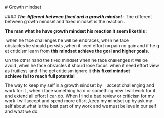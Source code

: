 # Growth mindset


#### ***The different between fixed and a growth mindset*** :
The different between growth mindset and fixed mindset is the reaction .


**The man what he have growth mindset his reaction it seem like this** :


 when he face challenges he will be embraces, when he face obstacles he should persists ,when it need effort no pain no gain and if he get criticism learn from **this mindset achieve the goal and higher goals**.


On the other hand the fixed mindset when he face challenges it will be avoid ,when he face obstacles it should lose focus ,when it need effort view as fruitless  and if he get criticism ignore it **this fixed mindset achieve fail to reach full potential**



The way to keep my self in a growth mindset by    accept challenging and work for it , when i face something hard or something new I will work for it and extend all effort I can do. When I find a bad review or criticism for my work I will accept and spend more effort ,keep my mindset up by ask my self about what is the best part of my work and we must believe in our self and what we do.
 